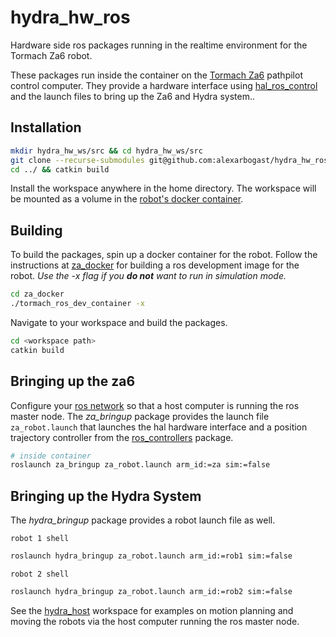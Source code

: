 # hydra_hw_ros
Hardware side ros packages running in the realtime environment for the Tormach Za6 robot.

These packages run inside the container on the [Tormach Za6](https://tormach.com/machines/robots.html) pathpilot control computer. They provide a hardware interface using [hal_ros_control](https://github.com/tormach/hal_ros_control) and the launch files to bring up the Za6 and Hydra system..

## Installation
```sh
mkdir hydra_hw_ws/src && cd hydra_hw_ws/src
git clone --recurse-submodules git@github.com:alexarbogast/hydra_hw_ros.git
cd ../ && catkin build
```
Install the workspace anywhere in the home directory. The workspace will be mounted as a volume in the [robot's docker container](https://github.com/alexarbogast/za_docker).

## Building
To build the packages, spin up a docker container for the robot. Follow the instructions at [za_docker](https://github.com/alexarbogast/za_docker) for building a ros development image for the robot.
*Use the -x flag if you **do not** want to run in simulation mode.*
```sh
cd za_docker
./tormach_ros_dev_container -x
```
Navigate to your workspace and build the packages.
```sh
cd <workspace path>
catkin build
````

## Bringing up the za6
Configure your [ros network](http://wiki.ros.org/ROS/NetworkSetup) so that a host computer is running the ros master node. 
The *za_bringup* package provides the launch file `za_robot.launch` that launches the hal hardware interface and a position trajectory controller from the [ros_controllers](https://github.com/ros-controls/ros_controllers) package. 
```sh
# inside container
roslaunch za_bringup za_robot.launch arm_id:=za sim:=false
```
## Bringing up the Hydra System 
The *hydra_bringup* package provides a robot launch file as well. 

`robot 1 shell`
```sh
roslaunch hydra_bringup za_robot.launch arm_id:=rob1 sim:=false
```
`robot 2 shell`
```sh
roslaunch hydra_bringup za_robot.launch arm_id:=rob2 sim:=false
```

See the [hydra_host](https://github.com/alexarbogast/hydra_host_ros/tree/master) workspace for examples on motion planning and moving the robots via the host computer running the ros master node. 
